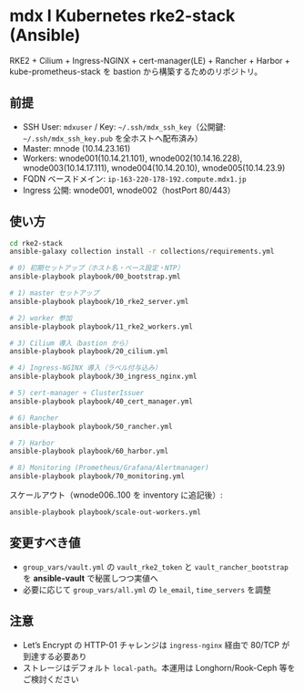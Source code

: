 # mdx I Kubernetes rke2-stack (Ansible)

RKE2 + Cilium + Ingress-NGINX + cert-manager(LE) + Rancher + Harbor + kube-prometheus-stack を
bastion から構築するためのリポジトリ。

## 前提
- SSH User: `mdxuser` / Key: `~/.ssh/mdx_ssh_key`（公開鍵: `~/.ssh/mdx_ssh_key.pub` を全ホストへ配布済み）
- Master: mnode (10.14.23.161)
- Workers: wnode001(10.14.21.101), wnode002(10.14.16.228), wnode003(10.14.17.111), wnode004(10.14.20.10), wnode005(10.14.23.9)
- FQDN ベースドメイン: `ip-163-220-178-192.compute.mdx1.jp`
- Ingress 公開: wnode001, wnode002（hostPort 80/443）

## 使い方
```bash
cd rke2-stack
ansible-galaxy collection install -r collections/requirements.yml

# 0) 初期セットアップ（ホスト名・ベース設定・NTP）
ansible-playbook playbook/00_bootstrap.yml

# 1) master セットアップ
ansible-playbook playbook/10_rke2_server.yml

# 2) worker 参加
ansible-playbook playbook/11_rke2_workers.yml

# 3) Cilium 導入（bastion から）
ansible-playbook playbook/20_cilium.yml

# 4) Ingress-NGINX 導入（ラベル付与込み）
ansible-playbook playbook/30_ingress_nginx.yml

# 5) cert-manager + ClusterIssuer
ansible-playbook playbook/40_cert_manager.yml

# 6) Rancher
ansible-playbook playbook/50_rancher.yml

# 7) Harbor
ansible-playbook playbook/60_harbor.yml

# 8) Monitoring (Prometheus/Grafana/Alertmanager)
ansible-playbook playbook/70_monitoring.yml
```

スケールアウト（wnode006..100 を inventory に追記後）:
```bash
ansible-playbook playbook/scale-out-workers.yml
```

## 変更すべき値
- `group_vars/vault.yml` の `vault_rke2_token` と `vault_rancher_bootstrap` を **ansible-vault** で秘匿しつつ実値へ
- 必要に応じて `group_vars/all.yml` の `le_email`, `time_servers` を調整

## 注意
- Let’s Encrypt の HTTP-01 チャレンジは `ingress-nginx` 経由で 80/TCP が到達する必要あり
- ストレージはデフォルト `local-path`。本運用は Longhorn/Rook-Ceph 等をご検討ください
